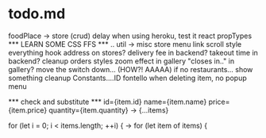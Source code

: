 # todo.md

foodPlace -> store (crud)
delay when using heroku, test it
react propTypes
*** LEARN SOME CSS FFS *** ..
util -> misc
store menu link scroll
style everything
hook address on stores?
delivery fee in backend?
takeout time in backend?
cleanup orders styles
zoom effect in gallery
"closes in.." in gallery?
move the switch down... (HOW?! AAAAA)
if no restaurants... show something
cleanup Constants....ID
fontello
when deleting item, no popup menu

*** check and substitute ***
id={item.id}
name={item.name}
price={item.price}
quantity={item.quantity}
->
{...items}

for (let i = 0; i < items.length; ++i) {
->
for (let item of items) {
